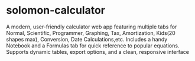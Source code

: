 # solomon-calculator
A modern, user-friendly calculator web app featuring multiple tabs for Normal, Scientific, Programmer, Graphing, Tax, Amortization, Kids(20 shapes max), Conversion, Date Calculations,etc. Includes a handy Notebook and a Formulas tab for quick reference to popular equations. Supports dynamic tables, export options, and a clean, responsive interface
